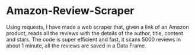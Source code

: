 # Amazon-Review-Scraper
Using requests, I have made a web scraper that, given a link of an Amazon product, reads all the reviews with the details of the author, title, content and stars.
The code is super efficient and fast, it scans 5000 reviews in about 1 minute, all the reviews are saved in a Data Frame.
